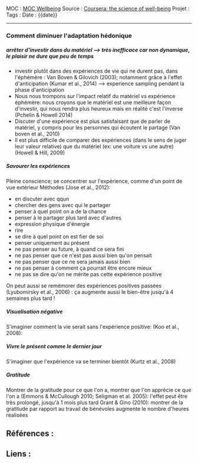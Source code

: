 MOC		: [MOC Wellbeing](Projects/Ecovillage%20research/MOC%20Wellbeing.md)
Source	: [Coursera: the science of well-being](https://www.coursera.org/learn/the-science-of-well-being/home/welcome)
Projet	:
Tags	:
Date	: {{date}}
***

### Comment diminuer l'adaptation hédonique
##### arrêter d'investir dans du matériel --> très inefficace car non dynamique, le plaisir ne dure que peu de temps
- investir plutôt dans des expériences de vie qui ne durent pas, dans l'éphémère : Van Boven & Gilovich (2003); notamment grâce à l'effet d'anticipation (Kumar et al., 2014) --> experience sampling pendant la phase d'anticipation
- Nous nous trompons sur l'impact relatif du matériel vs expérience éphémère: nous croyons que le matériel est une meilleure façon d'investir, qui nous rendra plus heureux mais en réalité c'est l'inverse (Pchelin & Howell 2014)
- Discuter d'une expérience est plus satisfaisant que de parler de matériel, y compris pour les personnes qui écoutent le partage (Van boven et al., 2010)
- Il est plus difficile de comparer des expériences (dans le sens de juger leur valeur relative) que du matériel (ex: une voiture vs une autre) (Howell & Hill, 2009)
##### Savourer les expériences
Pleine conscience; se concentrer sur l'expérience, comme d'un point de vue extérieur
Méthodes (Jose et al., 2012):
- en discuter avec qqun
- chercher des gens avec qui le partager
- penser à quel point on a de la chance
- penser à le partager plus tard avec d'autres
- expression physique d'énergie 
- rire
- se dire à quel point on est fier de soi
- penser uniquement au présent
- ne pas penser au future, à quand ce sera fini
- ne pas penser que ce n'est pas aussi bien qu'on pensait
- ne pas penser que ce ne sera jamais aussi bien
- ne pas penser à comment ça pourrait être encore mieux
- ne pas se dire qu'on ne mérite pas cette expérience positive

On peut aussi se remémorer des expériences positives passées (Lyubomirsky et al., 2006) : ça augmente aussi le bien-être jusqu'à 4 semaines plus tard ! 

##### Visualisation négative
S'imaginer comment la vie serait sans l'expérience positive: (Koo et al., 2008): 
##### Vivre le présent comme le dernier jour
S'imaginer que l'expérience va se terminer bientôt (Kurtz et al., 2008)
##### Gratitude
Montrer de la gratitude pour ce que l'on a, montrer que l'on apprécie ce que l'on a (Emmons & McCullough 2010; Seligman et al. 2005): l'effet peut être très prolongé, jusqu'à 1 mois plus tard
Grant & Gino (2010): montrer de la gratitude par rapport au travail de bénévoles augmente le nombre d'heures réalisées


## Références : 



## Liens :